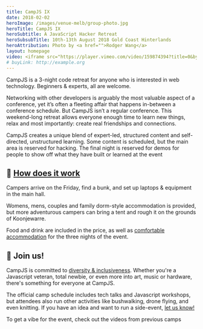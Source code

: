 ```yaml
---
title: CampJS IX
date: 2018-02-02
heroImage: /images/venue-melb/group-photo.jpg
heroTitle: CampJS IX
heroSubtitle: A JavaScript Hacker Retreat
heroSubsubTitle: 10th-13th August 2018 Gold Coast Hinterlands
heroAttribution: Photo by <a href="">Rodger Wang</a>
layout: homepage
video: <iframe src="https://player.vimeo.com/video/159874394?title=0&byline=0&portrait=0" width="640" height="360" frameborder="0" webkitallowfullscreen mozallowfullscreen allowfullscreen></iframe>
# buyLink: http://example.org
---
```


<p class="lead">CampJS is a 3-night code retreat for anyone who is interested in web technology. Beginners &amp; experts, all are welcome.</p>

Networking with other developers is arguably the most valuable aspect of a conference, yet it’s often a fleeting affair that happens in-between a conference schedule. But CampJS isn’t a regular conference. This weekend-long retreat allows everyone enough time to learn new things, relax and most importantly: create real friendships and connections.

CampJS creates a unique blend of expert-led, structured content and self-directed, unstructured learning. Some content is scheduled, but the main area is reserved for hacking. The final night is reserved for demos for people to show off what they have built or learned at the event

<h2>🤔 <a href="/the-camp/">How does it work</a></h2>

Campers arrive on the Friday, find a bunk, and set up laptops & equipment in the main hall.

Womens, mens, couples and family dorm-style accommodation is provided, but more adventurous campers can bring a tent and rough it on the grounds of Koonjewarre.

Food and drink are included in the price, as well as <a href='/the-camp/accommodation'>comfortable accommodation</a> for the three nights of the event.

## 🙋 Join us!
CampJS is committed to <a href="/diversity-inclusiveness">diversity &amp; inclusiveness</a>. Whether you're a Javascript veteran, total newbie, or even more into art, music or hardware, there's something for everyone at CampJS.

The official camp schedule includes tech talks and Javascript workshops, but attendees also run other activities like bushwalking, drone flying, and even knitting. If you have an idea and want to run a side-event, <a href="/organisers">let us know!</a>

To get a vibe for the event, check out the videos from previous camps
